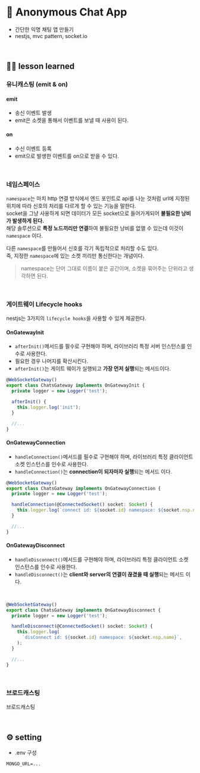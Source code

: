 # 🫥 Anonymous Chat App

- 간단한 익명 채팅 앱 만들기
- nestjs, mvc pattern, socket.io

<br />

## ✍🏼 lesson learned

### 유니캐스팅 (emit & on)

#### emit

- 송신 이벤트 발생
- emit은 소켓을 통해서 이벤트를 보낼 때 사용이 된다.

#### on

- 수신 이벤트 등록
- emit으로 발생한 이벤트를 on으로 받을 수 있다.

<br />

### 네임스페이스

`namespace`는 마치 http 연결 방식에서 엔드 포인트로 api를 나눈 것처럼 url에 지정된 위치에 따라 신호의 처리를 다르게 할 수 있는 기능을 말한다. <br />
socket을 그냥 사용하게 되면 데이터가 모든 socket으로 들어가게되어 **불필요한 낭비가 발생하게 된다.** <br />
해당 솔루션으로 **특정 노드끼리만 연결**하여 불필요한 낭비를 없앨 수 있는데 이것이 `namespace` 이다.
<br />

다른 `namespace`를 만들어서 신호를 각기 독립적으로 처리할 수도 있다. <br />
즉, 지정한 `namespace`에 있는 소켓 끼리만 통신한다는 개념이다.

> namespace는 단어 그대로 이름이 붙은 공간이며, 소켓을 묶어주는 단위라고 생각하면 된다.

<br />

### 게이트웨이 Lifecycle hooks

nestjs는 3가지의 `lifecycle hooks`을 사용할 수 있게 제공한다.

#### OnGatewayInit

- `afterInit()`메서드를 필수로 구현해야 하며, 라이브러리 특정 서버 인스턴스를 인수로 사용한다.
- 필요한 경우 나머지를 확산시킨다.
- `afterInit()`는 게이트 웨이가 실행되고 **가장 먼저 실행**되는 메서드이다.
```ts
@WebSocketGateway()
export class ChatsGateway implements OnGatewayInit {
  private logger = new Logger('test');

  afterInit() {
    this.logger.log('init');
  }

  //...
}
```

#### OnGatewayConnection

- `handleConnection()`메서드를 필수로 구현해야 하며, 라이브러리 특정 클라이언트 소켓 인스턴스를 인수로 사용한다.
- `handleConnection()`는 **connection이 되자마자 실행**되는 메서드 이다.

```ts
@WebSocketGateway()
export class ChatsGateway implements OnGatewayConnection {
  private logger = new Logger('test');

  handleConnection(@ConnectedSocket() socket: Socket) {
    this.logger.log(`connect id: ${socket.id} namespace: ${socket.nsp.name}`);
  }

  //...
}
```

#### OnGatewayDisconnect

- `handleDisconnect()`메서드를 구현해야 하며, 라이브러리 특정 클라이언트 소켓 인스턴스를 인수로 사용한다.
- `handleDisconnect()`는 **client와 server의 연결이 끊겼을 때 실행**되는 메서드 이다.

<br />

```ts
@WebSocketGateway()
export class ChatsGateway implements OnGatewayDisconnect {
  private logger = new Logger('test');

  handleDisconnect(@ConnectedSocket() socket: Socket) {
    this.logger.log(
      `disConnect id: ${socket.id} namespace: ${socket.nsp.name}`,
    );
  }

  //...
}
```

<br />

### 브로드캐스팅

브로드캐스팅

<br />

## ⚙️ setting

- .env 구성

```
MONGO_URL=...
```
